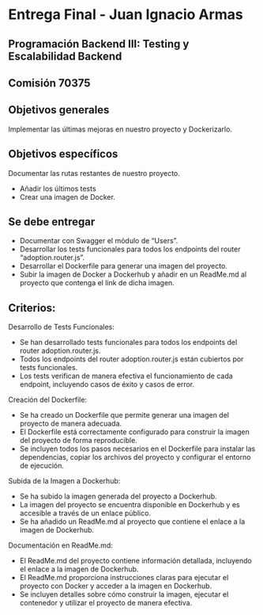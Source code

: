 # Entrega Final - Juan Ignacio Armas

## Programación Backend III: Testing y Escalabilidad Backend 
## Comisión 70375

## Objetivos generales
Implementar las últimas mejoras en nuestro proyecto y Dockerizarlo.


## Objetivos específicos
Documentar las rutas restantes de nuestro proyecto.
- Añadir los últimos tests
- Crear una imagen de Docker.

## Se debe entregar
- Documentar con Swagger el módulo de “Users”.
- Desarrollar los tests funcionales para todos los endpoints del router “adoption.router.js”.
- Desarrollar el Dockerfile para generar una imagen del proyecto.
- Subir la imagen de Docker a Dockerhub y añadir en un ReadMe.md al proyecto que contenga el link de dicha imagen.

## Criterios:
Desarrollo de Tests Funcionales:
- Se han desarrollado tests funcionales para todos los endpoints del router adoption.router.js.
- Todos los endpoints del router adoption.router.js están cubiertos por tests funcionales.
- Los tests verifican de manera efectiva el funcionamiento de cada endpoint, incluyendo casos de éxito y casos de error.

Creación del Dockerfile:
- Se ha creado un Dockerfile que permite generar una imagen del proyecto de manera adecuada.
- El Dockerfile está correctamente configurado para construir la imagen del proyecto de forma reproducible.
- Se incluyen todos los pasos necesarios en el Dockerfile para instalar las dependencias, copiar los archivos del proyecto y configurar el entorno de ejecución.

Subida de la Imagen a Dockerhub:
- Se ha subido la imagen generada del proyecto a Dockerhub.
- La imagen del proyecto se encuentra disponible en Dockerhub y es accesible a través de un enlace público.
- Se ha añadido un ReadMe.md al proyecto que contiene el enlace a la imagen de Dockerhub.

Documentación en ReadMe.md:
- El ReadMe.md del proyecto contiene información detallada, incluyendo el enlace a la imagen de Dockerhub.
- El ReadMe.md proporciona instrucciones claras para ejecutar el proyecto con Docker y acceder a la imagen en Dockerhub.
- Se incluyen detalles sobre cómo construir la imagen, ejecutar el contenedor y utilizar el proyecto de manera efectiva.
